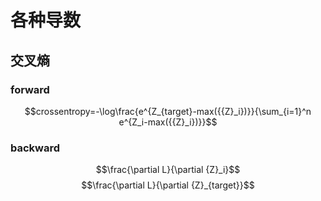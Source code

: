 # 各种导数

## 交叉熵

### forward 

$$crossentropy=-\log\frac{e^{Z_{target}-max({{Z}_i})}}{\sum_{i=1}^n e^{Z_i-max({{Z}_i})}}$$

### backward

$$\frac{\partial L}{\partial {Z}_i}$$
$$\frac{\partial L}{\partial {Z}_{target}}$$